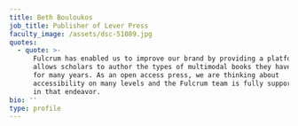```yaml
---
title: Beth Bouloukos
job_title: Publisher of Lever Press
faculty_image: /assets/dsc-51089.jpg
quotes:
  - quote: >-
      Fulcrum has enabled us to improve our brand by providing a platform that
      allows scholars to author the types of multimodal books they have desired
      for many years. As an open access press, we are thinking about
      accessibility on many levels and the Fulcrum team is fully supporting us
      in that endeavor.
bio: ''
type: profile
---
```


